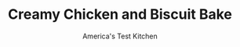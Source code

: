 ---
layout: ../../layouts/MarkdownPostLayout.astro
title: Creamy Chicken and Biscuit Bake
author: America's Test Kitchen
pubDate: 2023-03-15
description: "A homemade chicken and biscuit bake in only 30 minutes? Its easier than you think."
image_url: https://res.cloudinary.com/hksqkdlah/image/upload/ar_1:1,c_fill,dpr_2.0,f_auto,fl_lossy.progressive.strip_profile,g_faces:auto,q_auto:low,w_344/6662_cvr-sfs-chix-and-biscuits-b-003-279606
tags: ["Main Courses","Chicken","Weeknight","30-Minute Suppers"]
calories: 
protein: 
carbohydrates: 
fats: 
fiber: 
ingredients: ["1 , rotisserie chicken, skin discarded, meat shredded","2 (5.2-ounce) packages, Boursin cheese, crumbled (see note)","1 1/4 cups, heavy cream","1 1/4 cups, low-sodium chicken broth",", Salt and pepper","4 , scallions, sliced thin","1 cup, frozen peas and carrots, thawed","2 cups (10 ounces), all-purpose flour","2 teaspoons, baking powder","1 cup, shredded sharp cheddar cheese"]
serves: 8
time: "30 minutes"
instructions: ["Adjust oven rack to middle position and heat oven to 450 degrees. Heat chicken, Boursin, 1/4 cup cream, 3/4 cup broth, 1/2 teaspoon salt, 1 teaspoon pepper, scallions, and vegetables in large pot over medium heat, stirring often, until cheese is melted and mixture is heated through, about 5 minutes. Transfer to greased 13- by 9-inch baking dish.","Meanwhile, combine flour, baking powder, cheddar, remaining cream, remaining broth, 1 teaspoon salt, and 1/2 teaspoon pepper in bowl. Space heaping tablespoons of batter about 1/2 inch apart over chicken mixture (you will have about 16 small biscuits). Bake until biscuits are golden brown and filling is bubbling, about 20 minutes. Serve."]
nutrition: undefined
notes: "Boursin cheese comes in multiple flavors; the Garlic &amp; Fine Herbs variety works best here."
---